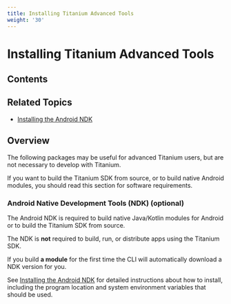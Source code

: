 ```yaml
---
title: Installing Titanium Advanced Tools
weight: '30'
---
```


# Installing Titanium Advanced Tools

## Contents

## Related Topics

* [Installing the Android NDK](/guide/Titanium_SDK/Titanium_SDK_Getting_Started/Installation_and_Configuration/Installing_Titanium_Advanced_Tools/Installing_the_Android_NDK/)

## Overview

The following packages may be useful for advanced Titanium users, but are not necessary to develop with Titanium.

If you want to build the Titanium SDK from source, or to build native Android modules, you should read this section for software requirements.

### Android Native Development Tools (NDK) (optional)

The Android NDK is required to build native Java/Kotlin modules for Android or to build the Titanium SDK from source.

The NDK is **not** required to build, run, or distribute apps using the Titanium SDK.

If you build **a module** for the first time the CLI will automatically download a NDK version for you.

See [Installing the Android NDK](/guide/Titanium_SDK/Titanium_SDK_Getting_Started/Installation_and_Configuration/Installing_Titanium_Advanced_Tools/Installing_the_Android_NDK/) for detailed instructions about how to install, including the program location and system environment variables that should be used.
